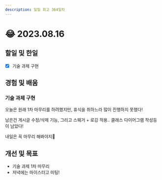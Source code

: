 ```yaml
---
description: 일일 회고 364일차
---
```


# 😂 2023.08.16

## 할일 및 한일&#x20;

* [x] 기술 과제 구현&#x20;

## 경험 및 배움&#x20;

### 기술 과제 구현&#x20;

오늘은 원래 1차 마무리를 하려했지만, 휴식을 취하느라 많이 진행하지 못했다!

남은건 게시글 수정/삭제 기능, 그리고 스웨거 + 로깅 적용.. 클래스 다이어그램 작성등이 남았다!

내일은 꼭 마무리 해봐야지🥹

## 개선 및 목표&#x20;

* 기술 과제 1차 마무리&#x20;
* 저녁에는 마이스터고 미팅!&#x20;
